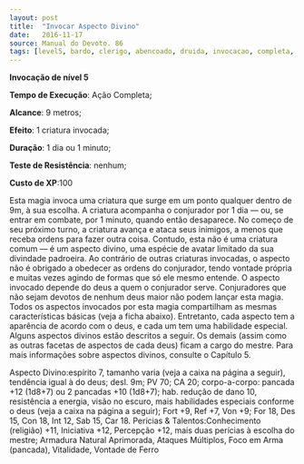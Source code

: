 ```yaml
---
layout: post
title:  "Invocar Aspecto Divino"
date:   2016-11-17
source: Manual do Devoto. 86
tags: [level5, bardo, clerigo, abencoado, druida, invocacao, completa, metros, criatura, dia, minuto, nenhum, experiencia]
---
```


**Invocação de nível 5**

**Tempo de Execução**: Ação Completa;

**Alcance**: 9 metros;

**Efeito**: 1 criatura invocada;

**Duração**: 1 dia ou 1 minuto;

**Teste de Resistência**: nenhum;

**Custo de XP**:100

Esta magia invoca uma criatura que 
surge em um ponto qualquer dentro de 
9m, à sua escolha. A criatura acompanha 
o conjurador por 1 dia — ou, se entrar 
em combate, por 1 minuto, quando 
então desaparece.
No começo de seu próximo turno, 
a criatura avança e ataca seus inimigos, 
a menos que receba ordens para fazer 
outra coisa. Contudo, esta não é uma criatura comum — é um aspecto divino, uma espécie de avatar limitado da 
sua divindade padroeira. Ao contrário 
de outras criaturas invocadas, o aspecto 
não é obrigado a obedecer as ordens do 
conjurador, tendo vontade própria e 
muitas vezes agindo de formas que só ele 
mesmo entende.
O aspecto invocado depende do 
deus a quem o conjurador serve. Conjuradores que não sejam devotos de 
nenhum deus maior não podem lançar 
esta magia.
Todos os aspectos invocados por 
esta magia compartilham as mesmas 
características básicas (veja a ficha 
abaixo). Entretanto, cada aspecto tem 
a aparência de acordo com o deus, e 
cada um tem uma habilidade especial. 
Alguns aspectos divinos estão descritos 
a seguir. Os demais (assim como as 
outras facetas de aspectos de cada deus) 
ficam a cargo do mestre. Para mais 
informações sobre aspectos divinos, 
consulte o Capítulo 5.

Aspecto Divino:espírito 7, tamanho varia (veja a caixa na página a 
seguir), tendência igual à do deus; desl. 
9m; PV 70; CA 20; corpo-a-corpo: 
pancada +12 (1d8+7) ou 2 pancadas 
+10 (1d8+7); hab. redução de dano 10, 
resistência a energia, visão no escuro, 
mais habilidades especiais conforme o 
deus (veja a caixa na página a seguir); 
Fort +9, Ref +7, Von +9; For 18, Des 
15, Con 18, Int 12, Sab 15, Car 18.
Perícias & Talentos:Conhecimento 
(religião) +11, Iniciativa +12, Percepção 
+12, mais duas perícias à escolha do 
mestre; Armadura Natural Aprimorada, 
Ataques Múltiplos, Foco em Arma (pancada), Vitalidade, Vontade de Ferro
